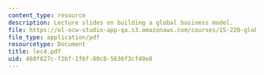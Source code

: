 ```yaml
---
content_type: resource
description: Lecture slides on building a global business model.
file: https://ol-ocw-studio-app-qa.s3.amazonaws.com/courses/15-220-global-strategy-and-organization-spring-2008/460f827cf2bf1f6f80c85636f3cf49e8_lec4.pdf
file_type: application/pdf
resourcetype: Document
title: lec4.pdf
uid: 460f827c-f2bf-1f6f-80c8-5636f3cf49e8
---
```


